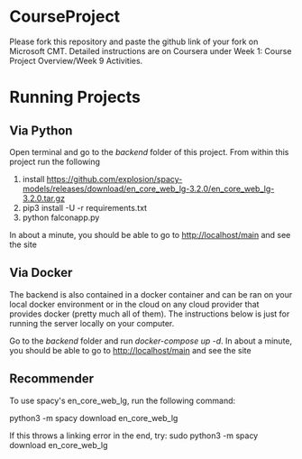 # CourseProject

Please fork this repository and paste the github link of your fork on Microsoft CMT. Detailed instructions are on Coursera under Week 1: Course Project Overview/Week 9 Activities.


# Running Projects

## Via Python
Open terminal and go to the *backend* folder of this project. From within this project run the following
1. install https://github.com/explosion/spacy-models/releases/download/en_core_web_lg-3.2.0/en_core_web_lg-3.2.0.tar.gz
2. pip3 install -U -r requirements.txt
3. python falconapp.py

In about a minute, you should be able to go to [http://localhost/main](http://localhost/main) and see the site

## Via Docker
The backend is also contained in a docker container and can be ran on your local docker environment or in the cloud on any cloud provider that provides docker (pretty much all of them). The instructions below is just for running the server locally on your computer.

Go to the *backend* folder and run *docker-compose up -d*. In about a minute, you should be able to go to [http://localhost/main](http://localhost/main) and see the site

## Recommender
To use spacy's en_core_web_lg, run the following command:

python3 -m spacy download en_core_web_lg

If this throws a linking error in the end, try:
sudo python3 -m spacy download en_core_web_lg
